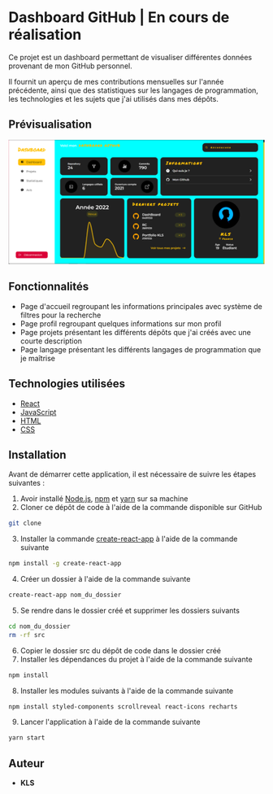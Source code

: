 # Dashboard GitHub | En cours de réalisation

Ce projet est un dashboard permettant de visualiser différentes données provenant de mon GitHub personnel.

Il fournit un aperçu de mes contributions mensuelles sur l'année
précédente, ainsi que des statistiques sur les langages de programmation, les technologies et les sujets que j'ai utilisés dans mes dépôts.

## Prévisualisation

![Dashboard GitHub](./public/Dashboard.png)

## Fonctionnalités

- Page d'accueil regroupant les informations principales avec système de filtres pour la recherche
- Page profil regroupant quelques informations sur mon profil
- Page projets présentant les différents dépôts que j'ai créés avec une courte description
- Page langage présentant les différents langages de programmation que je maîtrise

## Technologies utilisées

- [React](https://reactjs.org/)
- [JavaScript](https://developer.mozilla.org/fr/docs/Web/JavaScript)
- [HTML](https://developer.mozilla.org/fr/docs/Web/HTML)
- [CSS](https://developer.mozilla.org/fr/docs/Web/CSS)

## Installation

Avant de démarrer cette application, il est nécessaire de suivre les étapes suivantes :

1. Avoir installé [Node.js](https://nodejs.org/en/), [npm](https://www.npmjs.com/) et [yarn](https://yarnpkg.com/) sur sa machine
2. Cloner ce dépôt de code à l'aide de la commande disponible sur GitHub
```bash
git clone
```
3. Installer la commande [create-react-app](https://www.npmjs.com/package/create-react-app) à l'aide de la commande suivante
```bash
npm install -g create-react-app
```
4. Créer un dossier à l'aide de la commande suivante
```bash
create-react-app nom_du_dossier
```
5. Se rendre dans le dossier créé et supprimer les dossiers suivants
```bash
cd nom_du_dossier
rm -rf src
```
6. Copier le dossier src du dépôt de code dans le dossier créé
7. Installer les dépendances du projet à l'aide de la commande suivante
```bash
npm install
```
8. Installer les modules suivants à l'aide de la commande suivante
```bash
npm install styled-components scrollreveal react-icons recharts
```
9. Lancer l'application à l'aide de la commande suivante
```bash
yarn start
```

## Auteur

- **KLS**
